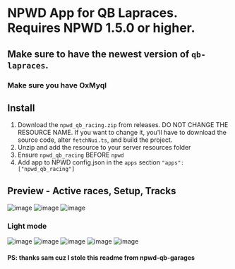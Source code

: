 # NPWD App for QB Lapraces. Requires NPWD 1.5.0 or higher.

## Make sure to have the newest version of `qb-lapraces`.

### Make sure you have OxMyql

## Install
1. Download the `npwd_qb_racing.zip` from releases. DO NOT CHANGE THE RESOURCE NAME. If you want to change it, you'll have to download the source code, alter `fetchNui.ts`, and build the project.
2. Unzip and add the resource to your server resources folder
3. Ensure `npwd_qb_racing` BEFORE `npwd`
4. Add app to NPWD config.json in the `apps` section `"apps": ["npwd_qb_racing"]`

## Preview - Active races, Setup, Tracks

![image](https://user-images.githubusercontent.com/32514829/186360936-23097422-37a5-43e3-9287-a0b969922680.png)
![image](https://user-images.githubusercontent.com/32514829/186360898-c5a9fd1e-2e2c-411d-91a0-450d352cd5b4.png)
![image](https://user-images.githubusercontent.com/32514829/186360719-51fc06a8-5b3a-429d-a9a0-413d38baddd0.png)

### Light mode
![image](https://user-images.githubusercontent.com/32514829/186474934-6847b8d0-a6f1-4903-a3bd-af13b973c613.png)
![image](https://user-images.githubusercontent.com/32514829/186474975-ec1209bd-2806-4870-a962-db333c0f633b.png)
![image](https://user-images.githubusercontent.com/32514829/186475011-e41e2da1-646c-4363-99c8-0282a0d67807.png)
![image](https://user-images.githubusercontent.com/32514829/186475090-ccb4fd6d-eac9-4049-b2bf-73ea6bf927f9.png)
![image](https://user-images.githubusercontent.com/32514829/186475155-9a64dec8-0ce8-45dc-9acc-5b10f40654d3.png)


#### PS: thanks sam cuz I stole this readme from npwd-qb-garages
